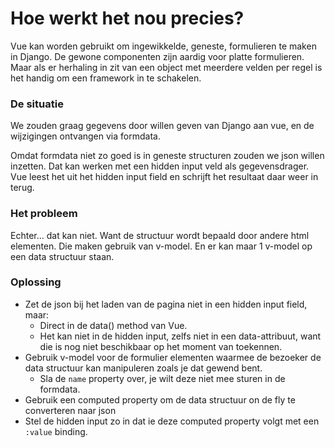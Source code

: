 Hoe werkt het nou precies?
===

Vue kan worden gebruikt om ingewikkelde, geneste, formulieren te maken in Django. De gewone componenten zijn aardig voor platte formulieren. Maar als er herhaling in zit van een object met meerdere velden per regel is het handig om een framework in te schakelen.

### De situatie

We zouden graag gegevens door willen geven van Django aan vue, en de wijzigingen ontvangen via formdata.

Omdat formdata niet zo goed is in geneste structuren zouden we json willen inzetten. Dat kan werken met een hidden input veld als gegevensdrager. Vue leest het uit het hidden input field en schrijft het resultaat daar weer in terug.

### Het probleem

Echter... dat kan niet. Want de structuur wordt bepaald door andere html elementen. Die maken gebruik van v-model. En er kan maar 1 v-model op een data structuur staan.

### Oplossing


* Zet de json bij het laden van de pagina niet in een hidden input field, maar:
  * Direct in de data() method van Vue.
  * Het kan niet in de hidden input, zelfs niet in een data-attribuut, want die is nog niet beschikbaar op het moment van toekennen.
* Gebruik v-model voor de formulier elementen waarmee de bezoeker de data structuur kan manipuleren zoals je dat gewend bent.
  * Sla de `name` property over, je wilt deze niet mee sturen in de formdata.
* Gebruik een computed property om de data structuur on de fly te converteren naar json
* Stel de hidden input zo in dat ie deze computed property volgt met een `:value` binding.